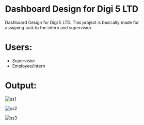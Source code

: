 # Dashboard Design for Digi 5 LTD
Dashboard Design for Digi 5 LTD. This project is basically made for assigning task to the intern and supervisior.
# Users:
- Supervisior
- Employee/Intern
# Output:
![ss1](https://github.com/Masumiub/DashboardDesign-Digi5/assets/66321598/e29004c0-e788-4694-9953-db13609fb8b0)

![ss2](https://github.com/Masumiub/DashboardDesign-Digi5/assets/66321598/1a35c12b-f11b-4b3f-b4da-9f675af111ee)

![ss3](https://github.com/Masumiub/DashboardDesign-Digi5/assets/66321598/d146b016-8b98-492d-9868-d9fb651553a0)
